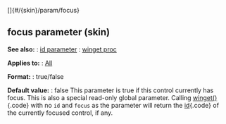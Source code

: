 []{#/{skin}/param/focus}
## focus parameter (skin)
**See also:**
:   [id parameter](#/%7Bskin%7D/param/id)
:   [winget proc](#/proc/winget)
<!-- -->
**Applies to:**
:   [All](#/%7Bskin%7D/control)
<!-- -->
**Format:**
:   true/false
<!-- -->
**Default value:**
:   false
This parameter is true if this control currently has focus.
This is also a special read-only global parameter. Calling
[winget()](#/proc/winget){.code} with no `id` and `focus` as the
parameter will return the [id](#/%7Bskin%7D/param/id){.code} of the
currently focused control, if any.
